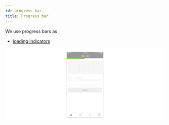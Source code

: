 ```yaml
---
id: progress-bar
title: Progress bar
---
```


We use progress bars as

* [loading indicators](../feedback-scenarios/loading-indicator.mdx)

![](../../../img/ios_progressbar.jpg)

